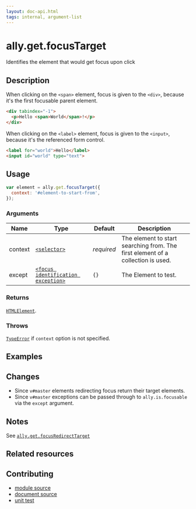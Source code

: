 ```yaml
---
layout: doc-api.html
tags: internal, argument-list
---
```


# ally.get.focusTarget

Identifies the element that would get focus upon click


## Description

When clicking on the `<span>` element, focus is given to the `<div>`, because it's the first focusable parent element.

```html
<div tabindex="-1">
  <p>Hello <span>World</span>!</p>
</div>
```

When clicking on the `<label>` element, focus is given to the `<input>`, because it's the referenced form control.

```html
<label for="world">Hello</label>
<input id="world" type="text">
```


## Usage

```js
var element = ally.get.focusTarget({
  context: '#element-to-start-from',
});
```

### Arguments

| Name | Type | Default | Description |
| ---- | ---- | ------- | ----------- |
| context | [`<selector>`](../concepts.md#Selector) | *required* | The element to start searching from. The first element of a collection is used. |
| except | [`<focus identification exception>`](../concepts.md#Focus-identification-exceptions) | `{}` | The Element to test. |

### Returns

[`HTMLElement`](https://developer.mozilla.org/en/docs/Web/API/HTMLElement).

### Throws

[`TypeError`](https://developer.mozilla.org/en-US/docs/Web/JavaScript/Reference/Global_Objects/TypeError) if `context` option is not specified.


## Examples


## Changes

* Since `v#master` elements redirecting focus return their target elements.
* Since `v#master` exceptions can be passed through to `ally.is.focusable` via the `except` argument.


## Notes

See [`ally.get.focusRedirectTarget`](./focus-redirect-target.md#Notes)


## Related resources


## Contributing

* [module source](https://github.com/medialize/ally.js/blob/master/src/get/focus-target.js)
* [document source](https://github.com/medialize/ally.js/blob/master/docs/api/get/focus-target.md)
* [unit test](https://github.com/medialize/ally.js/blob/master/test/unit/get.focus-target.test.js)

